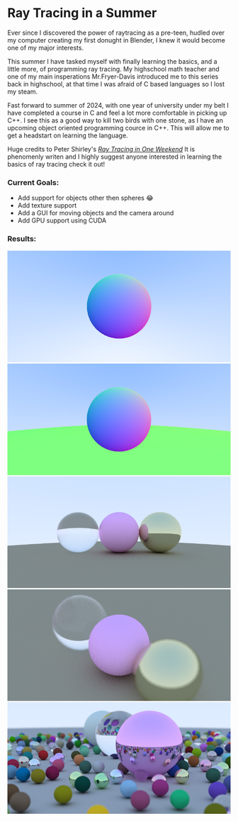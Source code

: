 Ray Tracing in a Summer
==========================
Ever since I discovered the power of raytracing as a pre-teen, hudled over my computer creating my first donught in Blender, I knew it would become one of my major interests. 

This summer I have tasked myself with finally learning the basics, and a little more, of programming ray tracing. My highschool math teacher and one of my main insperations Mr.Fryer-Davis introduced me to this series back in highschool, at that time I was afraid of C based languages so I lost my steam. 

Fast forward to summer of 2024, with one year of university under my belt I have completed a course in C and feel a lot more comfortable in picking up C++. 
I see this as a good way to kill two birds with one stone, as I have an upcoming object oriented programming cource in C++. This will allow me to get a headstart on learning the language.

Huge credits to Peter Shirley's [_Ray Tracing in One Weekend_](https://raytracing.github.io/books/RayTracingInOneWeekend.html) 
It is phenomenly writen and I highly suggest anyone interested in learning the basics of ray tracing check it out!

### Current Goals: 
- Add support for objects other then spheres 😂
- Add texture support
- Add a GUI for moving objects and the camera around
- Add GPU support using CUDA

### Results:
![Normals](Images/Normals.png)
![Rasterize](Images/Rasterize.png)
![Scene A](Images/SceneA.png)
![Depth of Feild](Images/DOF.png)
![Scene B](Images/SceneB.png)

